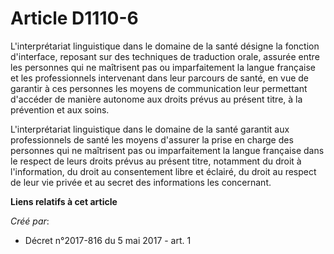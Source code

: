 # Article D1110-6

L'interprétariat linguistique dans le domaine de la santé désigne la fonction d'interface, reposant sur des techniques de
traduction orale, assurée entre les personnes qui ne maîtrisent pas ou imparfaitement la langue française et les
professionnels intervenant dans leur parcours de santé, en vue de garantir à ces personnes les moyens de communication leur
permettant d'accéder de manière autonome aux droits prévus au présent titre, à la prévention et aux soins.

L'interprétariat linguistique dans le domaine de la santé garantit aux professionnels de santé les moyens d'assurer la prise
en charge des personnes qui ne maîtrisent pas ou imparfaitement la langue française dans le respect de leurs droits prévus au
présent titre, notamment du droit à l'information, du droit au consentement libre et éclairé, du droit au respect de leur vie
privée et au secret des informations les concernant.

**Liens relatifs à cet article**

_Créé par_:

  - Décret n°2017-816 du 5 mai 2017 - art. 1
